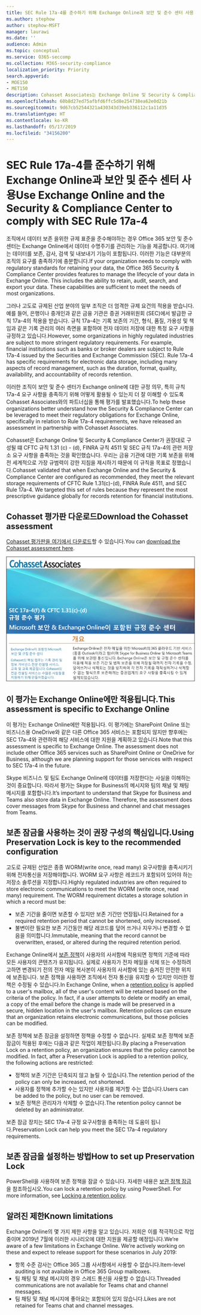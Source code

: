 ```yaml
---
title: SEC Rule 17a-4를 준수하기 위해 Exchange Online과 보안 및 준수 센터 사용
ms.author: stephow
author: stephow-MSFT
manager: laurawi
ms.date: ''
audience: Admin
ms.topic: conceptual
ms.service: O365-seccomp
ms.collection: M365-security-compliance
localization_priority: Priority
search.appverid:
- MOE150
- MET150
description: Cohasset Associates는 Exchange Online 및 Security & Compliance Center가 권장대로 구성되어 있으면 CFTC 규칙 1.31 (c) - (d), FINRA 규칙 4511 및 SEC 규칙 17a-4의 관련 저장소 요구 사항을 충족함을 확인했습니다. 평가판을 다운로드할 수 있습니다.
ms.openlocfilehash: 60b8d27ed75afbfd6ffc5d8e254738ea62e0d21b
ms.sourcegitcommit: 9d67cb52544321a430343d39eb336112c1a11d35
ms.translationtype: HT
ms.contentlocale: ko-KR
ms.lasthandoff: 05/17/2019
ms.locfileid: "34156200"
---
```

# <a name="use-exchange-online-and-the-security--compliance-center-to-comply-with-sec-rule-17a-4"></a><span data-ttu-id="0e838-104">SEC Rule 17a-4를 준수하기 위해 Exchange Online과 보안 및 준수 센터 사용</span><span class="sxs-lookup"><span data-stu-id="0e838-104">Use Exchange Online and the Security & Compliance Center to comply with SEC Rule 17a-4</span></span>

<span data-ttu-id="0e838-p102">조직에서 데이터 보존 을위한 규제 표준을 준수해야하는 경우 Office 365 보안 및 준수 센터는 Exchange Online에서 데이터 수명주기를 관리하는 기능을 제공합니다. 여기에는 데이터를 보존, 감사, 검색 및 내보내기 기능이 포함됩니다. 이러한 기능은 대부분의 조직의 요구를 충족하기에 충분합니다.</span><span class="sxs-lookup"><span data-stu-id="0e838-p102">If your organization needs to comply with regulatory standards for retaining your data, the Office 365 Security & Compliance Center provides features to manage the lifecycle of your data in Exchange Online. This includes the ability to retain, audit, search, and export your data. These capabilities are sufficient to meet the needs of most organizations.</span></span>

<span data-ttu-id="0e838-p103">그러나 고도로 규제된 산업 분야의 일부 조직은 더 엄격한 규제 요건의 적용을 받습니다. 예를 들어, 은행이나 중개인과 같은 금융 기관은 증권 거래위원회 (SEC)에서 발급한 규칙 17a-4의 적용을 받습니다. 규칙 17a-4는 기록 보존의 기간, 형식, 품질, 가용성 및 책임과 같은 기록 관리의 여러 측면을 포함하여 전자 데이터 저장에 대한 특정 요구 사항을 규정하고 있습니다.</span><span class="sxs-lookup"><span data-stu-id="0e838-p103">However, some organizations in highly regulated industries are subject to more stringent regulatory requirements. For example, financial institutions such as banks or broker dealers are subject to Rule 17a-4 issued by the Securities and Exchange Commission (SEC). Rule 17a-4 has specific requirements for electronic data storage, including many aspects of record management, such as the duration, format, quality, availability, and accountability of records retention.</span></span>

<span data-ttu-id="0e838-111">이러한 조직이 보안 및 준수 센터가 Exchange online에 대한 규정 의무, 특히 규칙 17a-4 요구 사항을 충족하기 위해 어떻게 활용될 수 있는지 더 잘 이해할 수 있도록 Cohasset Associates와의 파트너십을 통해 평가를 발표했습니다.</span><span class="sxs-lookup"><span data-stu-id="0e838-111">To help these organizations better understand how the Security & Compliance Center can be leveraged to meet their regulatory obligations for Exchange Online, specifically in relation to Rule 17a-4 requirements, we have released an assessment in partnership with Cohasset Associates.</span></span>

<span data-ttu-id="0e838-p104">Cohasset은 Exchange Online 및 Security & Compliance Center가 권장대로 구성될 떄 CFTC 규칙 1.31 (c) - (d), FINRA 규칙 4511 및 SEC 규칙 17a-4의 관련 저장소 요구 사항을 충족하는 것을 확인했습니다. 우리는 금융 기관에 대한 기록 보존을 위해 전 세계적으로 가장 규범력이 강한 지침을 제시하기 때문에 이 규칙을 목표로 정했습니다.</span><span class="sxs-lookup"><span data-stu-id="0e838-p104">Cohasset validated that when Exchange Online and the Security & Compliance Center are configured as recommended, they meet the relevant storage requirements of CFTC Rule 1.31(c)-(d), FINRA Rule 4511, and SEC Rule 17a-4.  We targeted this set of rules because they represent the most prescriptive guidance globally for records retention for financial institutions.</span></span>

## <a name="download-the-cohasset-assessment"></a><span data-ttu-id="0e838-114">Cohasset 평가판 다운로드</span><span class="sxs-lookup"><span data-stu-id="0e838-114">Download the Cohasset assessment</span></span>

<span data-ttu-id="0e838-115">[Cohasset 평가판을 여기에서 다운로드](https://servicetrust.microsoft.com/ViewPage/TrustDocuments?command=Download&downloadType=Document&downloadId=9fa8349d-a0c9-47d9-93ad-472aa0fa44ec&docTab=6d000410-c9e9-11e7-9a91-892aae8839ad_FAQ_and_White_Papers)할 수 있습니다.</span><span class="sxs-lookup"><span data-stu-id="0e838-115">You can [download the Cohasset assessment here](https://servicetrust.microsoft.com/ViewPage/TrustDocuments?command=Download&downloadType=Document&downloadId=9fa8349d-a0c9-47d9-93ad-472aa0fa44ec&docTab=6d000410-c9e9-11e7-9a91-892aae8839ad_FAQ_and_White_Papers).</span></span>

![Cohasset Associates의 다운로드 가능한 평가의 제목 페이지](media/cohasset-associates-assessment.png)

## <a name="this-assessment-is-specific-to-exchange-online"></a><span data-ttu-id="0e838-117">이 평가는 Exchange Online에만 적용됩니다.</span><span class="sxs-lookup"><span data-stu-id="0e838-117">This assessment is specific to Exchange Online</span></span>

<span data-ttu-id="0e838-p105">이 평가는 Exchange Online에만 적용됩니다. 이 평가에는 SharePoint Online 또는 비즈니스용 OneDrive와 같은 다른 Office 365 서비스는 포함되지 않지만 향후에는 SEC 17a-4와 관련하여 해당 서비스에 대한 지원을 계획하고 있습니다.</span><span class="sxs-lookup"><span data-stu-id="0e838-p105">Note that this assessment is specific to Exchange Online. The assessment does not include other Office 365 services such as SharePoint Online or OneDrive for Business, although we are planning support for those services with respect to SEC 17a-4 in the future.</span></span>

<span data-ttu-id="0e838-p106">Skype 비즈니스 및 팀도 Exchange Online에 데이터를 저장한다는 사실을 이해하는 것이 중요합니다. 따라서 평가는 Skype for Business의 메시지와 팀의 채널 및 채팅 메시지를 포함합니다.</span><span class="sxs-lookup"><span data-stu-id="0e838-p106">It’s important to understand that Skype for Business and Teams also store data in Exchange Online.  Therefore, the assessment does cover messages from Skype for Business and channel and chat messages from Teams.</span></span>

## <a name="using-preservation-lock-is-key-to-the-recommended-configuration"></a><span data-ttu-id="0e838-122">보존 잠금을 사용하는 것이 권장 구성의 핵심입니다.</span><span class="sxs-lookup"><span data-stu-id="0e838-122">Using Preservation Lock is key to the recommended configuration</span></span>

<span data-ttu-id="0e838-p107">고도로 규제된 산업은 종종 WORM(write once, read many) 요구사항을 충족시키기 위해 전자통신을 저장해야합니다. WORM 요구 사항은 레코드가 포함되어 있어야 하는 저장소 솔루션을 지정합니다.</span><span class="sxs-lookup"><span data-stu-id="0e838-p107">Highly regulated industries are often required to store electronic communications to meet the WORM (write once, read many) requirement. The WORM requirement dictates a storage solution in which a record must be:</span></span>

- <span data-ttu-id="0e838-125">보존 기간을 줄이면 보존할 수 있지만 보존 기간만 연장됩니다.</span><span class="sxs-lookup"><span data-stu-id="0e838-125">Retained for a required retention period that cannot be shortened, only increased.</span></span>
- <span data-ttu-id="0e838-126">불변이란 필요한 보존 기간동안 해당 레코드를 덮어 쓰거나 지우거나 변경할 수 없음을 의미합니다.</span><span class="sxs-lookup"><span data-stu-id="0e838-126">Immutable, meaning that the record cannot be overwritten, erased, or altered during the required retention period.</span></span>

<span data-ttu-id="0e838-p108">Exchange Online에서 [보존 정책](retention-policies.md)이 사용자의 사서함에 적용되면 정책의 기준에 따라 모든 사용자의 콘텐츠가 유지됩니다. 실제로 사용자가 전자 메일을 삭제 또는 수정하려고하면 변경되기 전의 전자 메일 복사본이 사용자의 사서함에 있는 숨겨진 안전한 위치에 보존됩니다. 보존 정책을 사용하면 조직에서 전자 통신을 유지할 수 있지만 이러한 정책은 수정될 수 있습니다.</span><span class="sxs-lookup"><span data-stu-id="0e838-p108">In Exchange Online, when a [retention policy](retention-policies.md) is applied to a user's mailbox, all of the user's content will be retained based on the criteria of the policy. In fact, if a user attempts to delete or modify an email, a copy of the email before the change is made will be preserved in a secure, hidden location in the user's mailbox. Retention polices can ensure that an organization retains electronic communications, but those policies can be modified.</span></span>

<span data-ttu-id="0e838-p109">보존 정책에 보존 잠금을 설정하면 정책을 수정할 수 없습니다. 실제로 보존 정책에 보존 잠금이 적용된 후에는 다음과 같은 작업이 제한됩니다.</span><span class="sxs-lookup"><span data-stu-id="0e838-p109">By placing a Preservation Lock on a retention policy, an organization ensures that the policy cannot be modified. In fact, after a Preservation Lock is applied to a retention policy, the following actions are restricted:</span></span>

- <span data-ttu-id="0e838-132">정책의 보존 기간은 단축되지 않고 늘릴 수 있습니다.</span><span class="sxs-lookup"><span data-stu-id="0e838-132">The retention period of the policy can only be increased, not shortened.</span></span>
- <span data-ttu-id="0e838-133">사용자를 정책에 추가할 수는 있지만 사용자를 제거할 수는 없습니다.</span><span class="sxs-lookup"><span data-stu-id="0e838-133">Users can be added to the policy, but no user can be removed.</span></span>
- <span data-ttu-id="0e838-134">보존 정책은 관리자가 삭제할 수 없습니다.</span><span class="sxs-lookup"><span data-stu-id="0e838-134">The retention policy cannot be deleted by an administrator.</span></span>

<span data-ttu-id="0e838-135">보존 잠금 장치는 SEC 17a-4 규정 요구사항을 충족하는 데 도움이 됩니다.</span><span class="sxs-lookup"><span data-stu-id="0e838-135">Preservation Lock can help you meet the SEC 17a-4 regulatory requirements.</span></span>

## <a name="how-to-set-up-preservation-lock"></a><span data-ttu-id="0e838-136">보존 잠금을 설정하는 방법</span><span class="sxs-lookup"><span data-stu-id="0e838-136">How to set up Preservation Lock</span></span>

<span data-ttu-id="0e838-p110">PowerShell을 사용하여 보존 정책을 잠글 수 있습니다. 자세한 내용은 [ 보관 정책 잠금 ](retention-policies.md#locking-a-retention-policy)을 참조하십시오.</span><span class="sxs-lookup"><span data-stu-id="0e838-p110">You can lock a retention policy by using PowerShell. For more information, see [Locking a retention policy](retention-policies.md#locking-a-retention-policy).</span></span>

## <a name="known-limitations"></a><span data-ttu-id="0e838-139">알려진 제한</span><span class="sxs-lookup"><span data-stu-id="0e838-139">Known limitations</span></span>

<span data-ttu-id="0e838-p111">Exchange Online의 몇 가지 제한 사항을 알고 있습니다. 저희은 이를 적극적으로 작업 중이며 2019년 7월에 이러한 시나리오에 대한 지원을 제공할 예정입니다.</span><span class="sxs-lookup"><span data-stu-id="0e838-p111">We’re aware of a few limitations in Exchange Online. We’re actively working on these and expect to release support for these scenarios in July 2019:</span></span>

- <span data-ttu-id="0e838-142">항목 수준 감사는 Office 365 그룹 사서함에서 사용할 수 없습니다.</span><span class="sxs-lookup"><span data-stu-id="0e838-142">Item-level auditing is not available in Office 365 Group mailboxes.</span></span>
- <span data-ttu-id="0e838-143">팀 채팅 및 채널 메시지의 경우 스레드 통신을 사용할 수 없습니다.</span><span class="sxs-lookup"><span data-stu-id="0e838-143">Threaded communications are not available for Teams chat and channel messages.</span></span>
- <span data-ttu-id="0e838-144">팀 채팅 및 채널 메시지에 좋아요는 포함되어 있지 않습니다.</span><span class="sxs-lookup"><span data-stu-id="0e838-144">Likes are not retained for Teams chat and channel messages.</span></span>
